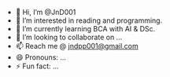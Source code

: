 - 👋 Hi, I’m @JnD001
- 👀 I’m interested in reading and programming.
- 🌱 I’m currently learning BCA with AI & DSc.
- 💞️ I’m looking to collaborate on ...
- 📫 Reach me @ jndpp001@gmail.com
- 😄 Pronouns: ...
- ⚡ Fun fact: ...

<!---
JnD001/JnD001 is a ✨ special ✨ repository because its `README.md` (this file) appears on your GitHub profile.
You can click the Preview link to take a look at your changes.
--->
